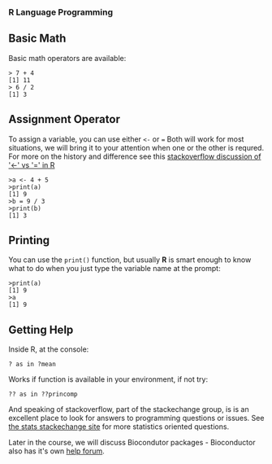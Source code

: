 ### R Language Programming

## Basic Math

Basic math operators are available:

```
> 7 + 4
[1] 11
> 6 / 2
[1] 3
```

## Assignment Operator

To assign a variable, you can use either ```<-```  or ```=```  Both will work for most situations, we will bring it to your attention when one or the other is requred.
For more on the history and difference see this [stackoverflow discussion of '<-' vs '=' in R](https://stackoverflow.com/questions/1741820/assignment-operators-in-r-and)

```
>a <- 4 + 5
>print(a)
[1] 9
>b = 9 / 3
>print(b)
[1] 3
```

## Printing

You can use the ```print()``` function, but usually **R** is smart enough to know what to do when you just type the variable name at the prompt:

```
>print(a)
[1] 9
>a
[1] 9
```

## Getting Help

Inside R, at the console:

```
? as in ?mean
```

Works if function is available in your environment, if not try:

```
?? as in ??princomp
```

And speaking of stackoverflow, part of the stackechange group, is is an excellent place to look for answers to programming questions or issues. See [the stats stackechange site](http://stats.stackexchange.com) for more statistics oriented questions.

Later in the course, we will discuss Biocondutor packages - Bioconductor also has it's own [help forum](https://support.bioconductor.org/).